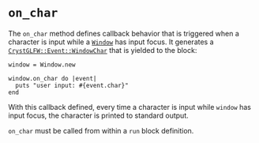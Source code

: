 # `on_char`

The `on_char` method defines callback behavior that is triggered when a character is input while a [`Window`](/deep-dive/window.md) has input focus. It generates a [`CrystGLFW::Event::WindowChar`](/deep-dive/events/windowchar.md) that is yielded to the block:

```crystal
window = Window.new

window.on_char do |event|
  puts "user input: #{event.char}"
end
```

With this callback defined, every time a character is input while `window` has input focus, the character is printed to standard output.

`on_char` must be called from within a `run` block definition.